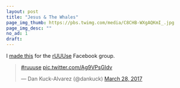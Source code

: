 ```yaml
---
layout: post
title: "Jesus & The Whales"
page_img_thumb: https://pbs.twimg.com/media/C8CHB-WXgAQKmI_.jpg
page_img_desc: ""
no_ad: 1
draft: 
---
```


I <a href="https://www.facebook.com/photo.php?fbid=10209717643152099&set=gm.1297967526933785&type=3&theater">made this</a> for the <a href="https://www.facebook.com/groups/1144470838950122/">rUUUse</a> Facebook group.

<blockquote class="twitter-tweet" data-lang="en"><p lang="und" dir="ltr"><a href="https://twitter.com/hashtag/ruuuse?src=hash">#ruuuse</a> <a href="https://t.co/Ag9VPsGIdv">pic.twitter.com/Ag9VPsGIdv</a></p>&mdash; Dan Kuck-Alvarez (@dankuck) <a href="https://twitter.com/dankuck/status/846825244451057665">March 28, 2017</a></blockquote>
<script async src="//platform.twitter.com/widgets.js" charset="utf-8"></script>

